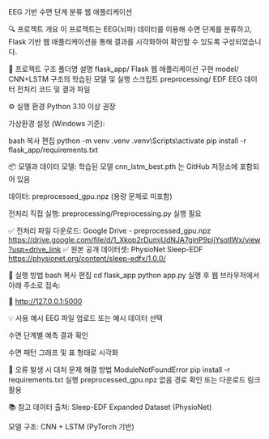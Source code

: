 EEG 기반 수면 단계 분류 웹 애플리케이션

🔍 프로젝트 개요
이 프로젝트는 EEG(뇌파) 데이터를 이용해 수면 단계를 분류하고, Flask 기반 웹 애플리케이션을 통해 결과를 시각화하여 확인할 수 있도록 구성되었습니다.

📁 프로젝트 구조
폴더명	설명
flask_app/	Flask 웹 애플리케이션 구현
model/	CNN+LSTM 구조의 학습된 모델 및 실행 스크립트
preprocessing/	EDF EEG 데이터 전처리 코드 및 결과 파일

⚙️ 실행 환경
Python 3.10 이상 권장

가상환경 설정 (Windows 기준):

bash
복사
편집
python -m venv .venv
.venv\Scripts\activate
pip install -r flask_app/requirements.txt

📦 모델과 데이터
모델: 학습된 모델 cnn_lstm_best.pth 는 GitHub 저장소에 포함되어 있음

데이터: preprocessed_gpu.npz (용량 문제로 미포함)

전처리 직접 실행:
preprocessing/Preprocessing.py 실행 필요

✅ 전처리 파일 다운로드:
Google Drive - preprocessed_gpu.npz
https://drive.google.com/file/d/1_Xkop2rDumjUdNJA7ginP9pijYsotlWx/view?usp=drive_link
✅ 원본 공개 데이터셋:
PhysioNet Sleep-EDF
https://physionet.org/content/sleep-edfx/1.0.0/

🚀 실행 방법
bash
복사
편집
cd flask_app
python app.py
실행 후 웹 브라우저에서 아래 주소로 접속:

📍 http://127.0.0.1:5000

💡 사용 예시
EEG 파일 업로드 또는 예시 데이터 선택

수면 단계별 예측 결과 확인

수면 패턴 그래프 및 표 형태로 시각화

🧯 오류 발생 시 대처
문제	해결 방법
ModuleNotFoundError	pip install -r requirements.txt 실행
preprocessed_gpu.npz 없음	경로 확인 또는 다운로드 링크 활용

📚 참고
데이터 출처: Sleep-EDF Expanded Dataset (PhysioNet)

모델 구조: CNN + LSTM (PyTorch 기반)
